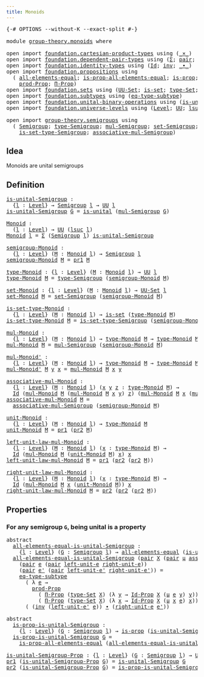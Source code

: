 ```yaml
---
title: Monoids
---
```


<pre class="Agda"><a id="33" class="Symbol">{-#</a> <a id="37" class="Keyword">OPTIONS</a> <a id="45" class="Pragma">--without-K</a> <a id="57" class="Pragma">--exact-split</a> <a id="71" class="Symbol">#-}</a>

<a id="76" class="Keyword">module</a> <a id="83" href="group-theory.monoids.html" class="Module">group-theory.monoids</a> <a id="104" class="Keyword">where</a>

<a id="111" class="Keyword">open</a> <a id="116" class="Keyword">import</a> <a id="123" href="foundation.cartesian-product-types.html" class="Module">foundation.cartesian-product-types</a> <a id="158" class="Keyword">using</a> <a id="164" class="Symbol">(</a><a id="165" href="foundation-core.cartesian-product-types.html#590" class="Function Operator">_×_</a><a id="168" class="Symbol">)</a>
<a id="170" class="Keyword">open</a> <a id="175" class="Keyword">import</a> <a id="182" href="foundation.dependent-pair-types.html" class="Module">foundation.dependent-pair-types</a> <a id="214" class="Keyword">using</a> <a id="220" class="Symbol">(</a><a id="221" href="foundation-core.dependent-pair-types.html#515" class="Record">Σ</a><a id="222" class="Symbol">;</a> <a id="224" href="foundation-core.dependent-pair-types.html#588" class="InductiveConstructor">pair</a><a id="228" class="Symbol">;</a> <a id="230" href="foundation-core.dependent-pair-types.html#605" class="Field">pr1</a><a id="233" class="Symbol">;</a> <a id="235" href="foundation-core.dependent-pair-types.html#617" class="Field">pr2</a><a id="238" class="Symbol">)</a>
<a id="240" class="Keyword">open</a> <a id="245" class="Keyword">import</a> <a id="252" href="foundation.identity-types.html" class="Module">foundation.identity-types</a> <a id="278" class="Keyword">using</a> <a id="284" class="Symbol">(</a><a id="285" href="foundation-core.identity-types.html#1767" class="Datatype">Id</a><a id="287" class="Symbol">;</a> <a id="289" href="foundation-core.identity-types.html#2729" class="Function">inv</a><a id="292" class="Symbol">;</a> <a id="294" href="foundation-core.identity-types.html#2425" class="Function Operator">_∙_</a><a id="297" class="Symbol">)</a>
<a id="299" class="Keyword">open</a> <a id="304" class="Keyword">import</a> <a id="311" href="foundation.propositions.html" class="Module">foundation.propositions</a> <a id="335" class="Keyword">using</a>
  <a id="343" class="Symbol">(</a> <a id="345" href="foundation-core.propositions.html#2206" class="Function">all-elements-equal</a><a id="363" class="Symbol">;</a> <a id="365" href="foundation-core.propositions.html#2405" class="Function">is-prop-all-elements-equal</a><a id="391" class="Symbol">;</a> <a id="393" href="foundation-core.propositions.html#1309" class="Function">is-prop</a><a id="400" class="Symbol">;</a> <a id="402" href="foundation-core.propositions.html#1393" class="Function">UU-Prop</a><a id="409" class="Symbol">;</a>
    <a id="415" href="foundation-core.propositions.html#5874" class="Function">prod-Prop</a><a id="424" class="Symbol">;</a> <a id="426" href="foundation-core.propositions.html#6694" class="Function">Π-Prop</a><a id="432" class="Symbol">)</a>
<a id="434" class="Keyword">open</a> <a id="439" class="Keyword">import</a> <a id="446" href="foundation.sets.html" class="Module">foundation.sets</a> <a id="462" class="Keyword">using</a> <a id="468" class="Symbol">(</a><a id="469" href="foundation-core.sets.html#1190" class="Function">UU-Set</a><a id="475" class="Symbol">;</a> <a id="477" href="foundation-core.sets.html#1113" class="Function">is-set</a><a id="483" class="Symbol">;</a> <a id="485" href="foundation-core.sets.html#1304" class="Function">type-Set</a><a id="493" class="Symbol">;</a> <a id="495" href="foundation-core.sets.html#1420" class="Function">Id-Prop</a><a id="502" class="Symbol">)</a>
<a id="504" class="Keyword">open</a> <a id="509" class="Keyword">import</a> <a id="516" href="foundation.subtypes.html" class="Module">foundation.subtypes</a> <a id="536" class="Keyword">using</a> <a id="542" class="Symbol">(</a><a id="543" href="foundation-core.subtypes.html#3455" class="Function">eq-type-subtype</a><a id="558" class="Symbol">)</a>
<a id="560" class="Keyword">open</a> <a id="565" class="Keyword">import</a> <a id="572" href="foundation.unital-binary-operations.html" class="Module">foundation.unital-binary-operations</a> <a id="608" class="Keyword">using</a> <a id="614" class="Symbol">(</a><a id="615" href="foundation.unital-binary-operations.html#1341" class="Function">is-unital</a><a id="624" class="Symbol">)</a>
<a id="626" class="Keyword">open</a> <a id="631" class="Keyword">import</a> <a id="638" href="foundation.universe-levels.html" class="Module">foundation.universe-levels</a> <a id="665" class="Keyword">using</a> <a id="671" class="Symbol">(</a><a id="672" href="Agda.Primitive.html#597" class="Postulate">Level</a><a id="677" class="Symbol">;</a> <a id="679" href="foundation-core.universe-levels.html#235" class="Primitive">UU</a><a id="681" class="Symbol">;</a> <a id="683" href="Agda.Primitive.html#780" class="Primitive">lsuc</a><a id="687" class="Symbol">)</a>

<a id="690" class="Keyword">open</a> <a id="695" class="Keyword">import</a> <a id="702" href="group-theory.semigroups.html" class="Module">group-theory.semigroups</a> <a id="726" class="Keyword">using</a>
  <a id="734" class="Symbol">(</a> <a id="736" href="group-theory.semigroups.html#750" class="Function">Semigroup</a><a id="745" class="Symbol">;</a> <a id="747" href="group-theory.semigroups.html#946" class="Function">type-Semigroup</a><a id="761" class="Symbol">;</a> <a id="763" href="group-theory.semigroups.html#1228" class="Function">mul-Semigroup</a><a id="776" class="Symbol">;</a> <a id="778" href="group-theory.semigroups.html#894" class="Function">set-Semigroup</a><a id="791" class="Symbol">;</a>
    <a id="797" href="group-theory.semigroups.html#1013" class="Function">is-set-type-Semigroup</a><a id="818" class="Symbol">;</a> <a id="820" href="group-theory.semigroups.html#1458" class="Function">associative-mul-Semigroup</a><a id="845" class="Symbol">)</a>
</pre>
## Idea

Monoids are unital semigroups

## Definition

<pre class="Agda"><a id="is-unital-Semigroup"></a><a id="915" href="group-theory.monoids.html#915" class="Function">is-unital-Semigroup</a> <a id="935" class="Symbol">:</a>
  <a id="939" class="Symbol">{</a><a id="940" href="group-theory.monoids.html#940" class="Bound">l</a> <a id="942" class="Symbol">:</a> <a id="944" href="Agda.Primitive.html#597" class="Postulate">Level</a><a id="949" class="Symbol">}</a> <a id="951" class="Symbol">→</a> <a id="953" href="group-theory.semigroups.html#750" class="Function">Semigroup</a> <a id="963" href="group-theory.monoids.html#940" class="Bound">l</a> <a id="965" class="Symbol">→</a> <a id="967" href="foundation-core.universe-levels.html#235" class="Primitive">UU</a> <a id="970" href="group-theory.monoids.html#940" class="Bound">l</a>
<a id="972" href="group-theory.monoids.html#915" class="Function">is-unital-Semigroup</a> <a id="992" href="group-theory.monoids.html#992" class="Bound">G</a> <a id="994" class="Symbol">=</a> <a id="996" href="foundation.unital-binary-operations.html#1341" class="Function">is-unital</a> <a id="1006" class="Symbol">(</a><a id="1007" href="group-theory.semigroups.html#1228" class="Function">mul-Semigroup</a> <a id="1021" href="group-theory.monoids.html#992" class="Bound">G</a><a id="1022" class="Symbol">)</a>

<a id="Monoid"></a><a id="1025" href="group-theory.monoids.html#1025" class="Function">Monoid</a> <a id="1032" class="Symbol">:</a>
  <a id="1036" class="Symbol">(</a><a id="1037" href="group-theory.monoids.html#1037" class="Bound">l</a> <a id="1039" class="Symbol">:</a> <a id="1041" href="Agda.Primitive.html#597" class="Postulate">Level</a><a id="1046" class="Symbol">)</a> <a id="1048" class="Symbol">→</a> <a id="1050" href="foundation-core.universe-levels.html#235" class="Primitive">UU</a> <a id="1053" class="Symbol">(</a><a id="1054" href="Agda.Primitive.html#780" class="Primitive">lsuc</a> <a id="1059" href="group-theory.monoids.html#1037" class="Bound">l</a><a id="1060" class="Symbol">)</a>
<a id="1062" href="group-theory.monoids.html#1025" class="Function">Monoid</a> <a id="1069" href="group-theory.monoids.html#1069" class="Bound">l</a> <a id="1071" class="Symbol">=</a> <a id="1073" href="foundation-core.dependent-pair-types.html#515" class="Record">Σ</a> <a id="1075" class="Symbol">(</a><a id="1076" href="group-theory.semigroups.html#750" class="Function">Semigroup</a> <a id="1086" href="group-theory.monoids.html#1069" class="Bound">l</a><a id="1087" class="Symbol">)</a> <a id="1089" href="group-theory.monoids.html#915" class="Function">is-unital-Semigroup</a>

<a id="semigroup-Monoid"></a><a id="1110" href="group-theory.monoids.html#1110" class="Function">semigroup-Monoid</a> <a id="1127" class="Symbol">:</a>
  <a id="1131" class="Symbol">{</a><a id="1132" href="group-theory.monoids.html#1132" class="Bound">l</a> <a id="1134" class="Symbol">:</a> <a id="1136" href="Agda.Primitive.html#597" class="Postulate">Level</a><a id="1141" class="Symbol">}</a> <a id="1143" class="Symbol">(</a><a id="1144" href="group-theory.monoids.html#1144" class="Bound">M</a> <a id="1146" class="Symbol">:</a> <a id="1148" href="group-theory.monoids.html#1025" class="Function">Monoid</a> <a id="1155" href="group-theory.monoids.html#1132" class="Bound">l</a><a id="1156" class="Symbol">)</a> <a id="1158" class="Symbol">→</a> <a id="1160" href="group-theory.semigroups.html#750" class="Function">Semigroup</a> <a id="1170" href="group-theory.monoids.html#1132" class="Bound">l</a>
<a id="1172" href="group-theory.monoids.html#1110" class="Function">semigroup-Monoid</a> <a id="1189" href="group-theory.monoids.html#1189" class="Bound">M</a> <a id="1191" class="Symbol">=</a> <a id="1193" href="foundation-core.dependent-pair-types.html#605" class="Field">pr1</a> <a id="1197" href="group-theory.monoids.html#1189" class="Bound">M</a>

<a id="type-Monoid"></a><a id="1200" href="group-theory.monoids.html#1200" class="Function">type-Monoid</a> <a id="1212" class="Symbol">:</a> <a id="1214" class="Symbol">{</a><a id="1215" href="group-theory.monoids.html#1215" class="Bound">l</a> <a id="1217" class="Symbol">:</a> <a id="1219" href="Agda.Primitive.html#597" class="Postulate">Level</a><a id="1224" class="Symbol">}</a> <a id="1226" class="Symbol">(</a><a id="1227" href="group-theory.monoids.html#1227" class="Bound">M</a> <a id="1229" class="Symbol">:</a> <a id="1231" href="group-theory.monoids.html#1025" class="Function">Monoid</a> <a id="1238" href="group-theory.monoids.html#1215" class="Bound">l</a><a id="1239" class="Symbol">)</a> <a id="1241" class="Symbol">→</a> <a id="1243" href="foundation-core.universe-levels.html#235" class="Primitive">UU</a> <a id="1246" href="group-theory.monoids.html#1215" class="Bound">l</a>
<a id="1248" href="group-theory.monoids.html#1200" class="Function">type-Monoid</a> <a id="1260" href="group-theory.monoids.html#1260" class="Bound">M</a> <a id="1262" class="Symbol">=</a> <a id="1264" href="group-theory.semigroups.html#946" class="Function">type-Semigroup</a> <a id="1279" class="Symbol">(</a><a id="1280" href="group-theory.monoids.html#1110" class="Function">semigroup-Monoid</a> <a id="1297" href="group-theory.monoids.html#1260" class="Bound">M</a><a id="1298" class="Symbol">)</a>

<a id="set-Monoid"></a><a id="1301" href="group-theory.monoids.html#1301" class="Function">set-Monoid</a> <a id="1312" class="Symbol">:</a> <a id="1314" class="Symbol">{</a><a id="1315" href="group-theory.monoids.html#1315" class="Bound">l</a> <a id="1317" class="Symbol">:</a> <a id="1319" href="Agda.Primitive.html#597" class="Postulate">Level</a><a id="1324" class="Symbol">}</a> <a id="1326" class="Symbol">(</a><a id="1327" href="group-theory.monoids.html#1327" class="Bound">M</a> <a id="1329" class="Symbol">:</a> <a id="1331" href="group-theory.monoids.html#1025" class="Function">Monoid</a> <a id="1338" href="group-theory.monoids.html#1315" class="Bound">l</a><a id="1339" class="Symbol">)</a> <a id="1341" class="Symbol">→</a> <a id="1343" href="foundation-core.sets.html#1190" class="Function">UU-Set</a> <a id="1350" href="group-theory.monoids.html#1315" class="Bound">l</a>
<a id="1352" href="group-theory.monoids.html#1301" class="Function">set-Monoid</a> <a id="1363" href="group-theory.monoids.html#1363" class="Bound">M</a> <a id="1365" class="Symbol">=</a> <a id="1367" href="group-theory.semigroups.html#894" class="Function">set-Semigroup</a> <a id="1381" class="Symbol">(</a><a id="1382" href="group-theory.monoids.html#1110" class="Function">semigroup-Monoid</a> <a id="1399" href="group-theory.monoids.html#1363" class="Bound">M</a><a id="1400" class="Symbol">)</a>

<a id="is-set-type-Monoid"></a><a id="1403" href="group-theory.monoids.html#1403" class="Function">is-set-type-Monoid</a> <a id="1422" class="Symbol">:</a>
  <a id="1426" class="Symbol">{</a><a id="1427" href="group-theory.monoids.html#1427" class="Bound">l</a> <a id="1429" class="Symbol">:</a> <a id="1431" href="Agda.Primitive.html#597" class="Postulate">Level</a><a id="1436" class="Symbol">}</a> <a id="1438" class="Symbol">(</a><a id="1439" href="group-theory.monoids.html#1439" class="Bound">M</a> <a id="1441" class="Symbol">:</a> <a id="1443" href="group-theory.monoids.html#1025" class="Function">Monoid</a> <a id="1450" href="group-theory.monoids.html#1427" class="Bound">l</a><a id="1451" class="Symbol">)</a> <a id="1453" class="Symbol">→</a> <a id="1455" href="foundation-core.sets.html#1113" class="Function">is-set</a> <a id="1462" class="Symbol">(</a><a id="1463" href="group-theory.monoids.html#1200" class="Function">type-Monoid</a> <a id="1475" href="group-theory.monoids.html#1439" class="Bound">M</a><a id="1476" class="Symbol">)</a>
<a id="1478" href="group-theory.monoids.html#1403" class="Function">is-set-type-Monoid</a> <a id="1497" href="group-theory.monoids.html#1497" class="Bound">M</a> <a id="1499" class="Symbol">=</a> <a id="1501" href="group-theory.semigroups.html#1013" class="Function">is-set-type-Semigroup</a> <a id="1523" class="Symbol">(</a><a id="1524" href="group-theory.monoids.html#1110" class="Function">semigroup-Monoid</a> <a id="1541" href="group-theory.monoids.html#1497" class="Bound">M</a><a id="1542" class="Symbol">)</a>

<a id="mul-Monoid"></a><a id="1545" href="group-theory.monoids.html#1545" class="Function">mul-Monoid</a> <a id="1556" class="Symbol">:</a>
  <a id="1560" class="Symbol">{</a><a id="1561" href="group-theory.monoids.html#1561" class="Bound">l</a> <a id="1563" class="Symbol">:</a> <a id="1565" href="Agda.Primitive.html#597" class="Postulate">Level</a><a id="1570" class="Symbol">}</a> <a id="1572" class="Symbol">(</a><a id="1573" href="group-theory.monoids.html#1573" class="Bound">M</a> <a id="1575" class="Symbol">:</a> <a id="1577" href="group-theory.monoids.html#1025" class="Function">Monoid</a> <a id="1584" href="group-theory.monoids.html#1561" class="Bound">l</a><a id="1585" class="Symbol">)</a> <a id="1587" class="Symbol">→</a> <a id="1589" href="group-theory.monoids.html#1200" class="Function">type-Monoid</a> <a id="1601" href="group-theory.monoids.html#1573" class="Bound">M</a> <a id="1603" class="Symbol">→</a> <a id="1605" href="group-theory.monoids.html#1200" class="Function">type-Monoid</a> <a id="1617" href="group-theory.monoids.html#1573" class="Bound">M</a> <a id="1619" class="Symbol">→</a> <a id="1621" href="group-theory.monoids.html#1200" class="Function">type-Monoid</a> <a id="1633" href="group-theory.monoids.html#1573" class="Bound">M</a>
<a id="1635" href="group-theory.monoids.html#1545" class="Function">mul-Monoid</a> <a id="1646" href="group-theory.monoids.html#1646" class="Bound">M</a> <a id="1648" class="Symbol">=</a> <a id="1650" href="group-theory.semigroups.html#1228" class="Function">mul-Semigroup</a> <a id="1664" class="Symbol">(</a><a id="1665" href="group-theory.monoids.html#1110" class="Function">semigroup-Monoid</a> <a id="1682" href="group-theory.monoids.html#1646" class="Bound">M</a><a id="1683" class="Symbol">)</a>

<a id="mul-Monoid&#39;"></a><a id="1686" href="group-theory.monoids.html#1686" class="Function">mul-Monoid&#39;</a> <a id="1698" class="Symbol">:</a>
  <a id="1702" class="Symbol">{</a><a id="1703" href="group-theory.monoids.html#1703" class="Bound">l</a> <a id="1705" class="Symbol">:</a> <a id="1707" href="Agda.Primitive.html#597" class="Postulate">Level</a><a id="1712" class="Symbol">}</a> <a id="1714" class="Symbol">(</a><a id="1715" href="group-theory.monoids.html#1715" class="Bound">M</a> <a id="1717" class="Symbol">:</a> <a id="1719" href="group-theory.monoids.html#1025" class="Function">Monoid</a> <a id="1726" href="group-theory.monoids.html#1703" class="Bound">l</a><a id="1727" class="Symbol">)</a> <a id="1729" class="Symbol">→</a> <a id="1731" href="group-theory.monoids.html#1200" class="Function">type-Monoid</a> <a id="1743" href="group-theory.monoids.html#1715" class="Bound">M</a> <a id="1745" class="Symbol">→</a> <a id="1747" href="group-theory.monoids.html#1200" class="Function">type-Monoid</a> <a id="1759" href="group-theory.monoids.html#1715" class="Bound">M</a> <a id="1761" class="Symbol">→</a> <a id="1763" href="group-theory.monoids.html#1200" class="Function">type-Monoid</a> <a id="1775" href="group-theory.monoids.html#1715" class="Bound">M</a>
<a id="1777" href="group-theory.monoids.html#1686" class="Function">mul-Monoid&#39;</a> <a id="1789" href="group-theory.monoids.html#1789" class="Bound">M</a> <a id="1791" href="group-theory.monoids.html#1791" class="Bound">y</a> <a id="1793" href="group-theory.monoids.html#1793" class="Bound">x</a> <a id="1795" class="Symbol">=</a> <a id="1797" href="group-theory.monoids.html#1545" class="Function">mul-Monoid</a> <a id="1808" href="group-theory.monoids.html#1789" class="Bound">M</a> <a id="1810" href="group-theory.monoids.html#1793" class="Bound">x</a> <a id="1812" href="group-theory.monoids.html#1791" class="Bound">y</a>

<a id="associative-mul-Monoid"></a><a id="1815" href="group-theory.monoids.html#1815" class="Function">associative-mul-Monoid</a> <a id="1838" class="Symbol">:</a>
  <a id="1842" class="Symbol">{</a><a id="1843" href="group-theory.monoids.html#1843" class="Bound">l</a> <a id="1845" class="Symbol">:</a> <a id="1847" href="Agda.Primitive.html#597" class="Postulate">Level</a><a id="1852" class="Symbol">}</a> <a id="1854" class="Symbol">(</a><a id="1855" href="group-theory.monoids.html#1855" class="Bound">M</a> <a id="1857" class="Symbol">:</a> <a id="1859" href="group-theory.monoids.html#1025" class="Function">Monoid</a> <a id="1866" href="group-theory.monoids.html#1843" class="Bound">l</a><a id="1867" class="Symbol">)</a> <a id="1869" class="Symbol">(</a><a id="1870" href="group-theory.monoids.html#1870" class="Bound">x</a> <a id="1872" href="group-theory.monoids.html#1872" class="Bound">y</a> <a id="1874" href="group-theory.monoids.html#1874" class="Bound">z</a> <a id="1876" class="Symbol">:</a> <a id="1878" href="group-theory.monoids.html#1200" class="Function">type-Monoid</a> <a id="1890" href="group-theory.monoids.html#1855" class="Bound">M</a><a id="1891" class="Symbol">)</a> <a id="1893" class="Symbol">→</a>
  <a id="1897" href="foundation-core.identity-types.html#1767" class="Datatype">Id</a> <a id="1900" class="Symbol">(</a><a id="1901" href="group-theory.monoids.html#1545" class="Function">mul-Monoid</a> <a id="1912" href="group-theory.monoids.html#1855" class="Bound">M</a> <a id="1914" class="Symbol">(</a><a id="1915" href="group-theory.monoids.html#1545" class="Function">mul-Monoid</a> <a id="1926" href="group-theory.monoids.html#1855" class="Bound">M</a> <a id="1928" href="group-theory.monoids.html#1870" class="Bound">x</a> <a id="1930" href="group-theory.monoids.html#1872" class="Bound">y</a><a id="1931" class="Symbol">)</a> <a id="1933" href="group-theory.monoids.html#1874" class="Bound">z</a><a id="1934" class="Symbol">)</a> <a id="1936" class="Symbol">(</a><a id="1937" href="group-theory.monoids.html#1545" class="Function">mul-Monoid</a> <a id="1948" href="group-theory.monoids.html#1855" class="Bound">M</a> <a id="1950" href="group-theory.monoids.html#1870" class="Bound">x</a> <a id="1952" class="Symbol">(</a><a id="1953" href="group-theory.monoids.html#1545" class="Function">mul-Monoid</a> <a id="1964" href="group-theory.monoids.html#1855" class="Bound">M</a> <a id="1966" href="group-theory.monoids.html#1872" class="Bound">y</a> <a id="1968" href="group-theory.monoids.html#1874" class="Bound">z</a><a id="1969" class="Symbol">))</a>
<a id="1972" href="group-theory.monoids.html#1815" class="Function">associative-mul-Monoid</a> <a id="1995" href="group-theory.monoids.html#1995" class="Bound">M</a> <a id="1997" class="Symbol">=</a>
  <a id="2001" href="group-theory.semigroups.html#1458" class="Function">associative-mul-Semigroup</a> <a id="2027" class="Symbol">(</a><a id="2028" href="group-theory.monoids.html#1110" class="Function">semigroup-Monoid</a> <a id="2045" href="group-theory.monoids.html#1995" class="Bound">M</a><a id="2046" class="Symbol">)</a>

<a id="unit-Monoid"></a><a id="2049" href="group-theory.monoids.html#2049" class="Function">unit-Monoid</a> <a id="2061" class="Symbol">:</a>
  <a id="2065" class="Symbol">{</a><a id="2066" href="group-theory.monoids.html#2066" class="Bound">l</a> <a id="2068" class="Symbol">:</a> <a id="2070" href="Agda.Primitive.html#597" class="Postulate">Level</a><a id="2075" class="Symbol">}</a> <a id="2077" class="Symbol">(</a><a id="2078" href="group-theory.monoids.html#2078" class="Bound">M</a> <a id="2080" class="Symbol">:</a> <a id="2082" href="group-theory.monoids.html#1025" class="Function">Monoid</a> <a id="2089" href="group-theory.monoids.html#2066" class="Bound">l</a><a id="2090" class="Symbol">)</a> <a id="2092" class="Symbol">→</a> <a id="2094" href="group-theory.monoids.html#1200" class="Function">type-Monoid</a> <a id="2106" href="group-theory.monoids.html#2078" class="Bound">M</a>
<a id="2108" href="group-theory.monoids.html#2049" class="Function">unit-Monoid</a> <a id="2120" href="group-theory.monoids.html#2120" class="Bound">M</a> <a id="2122" class="Symbol">=</a> <a id="2124" href="foundation-core.dependent-pair-types.html#605" class="Field">pr1</a> <a id="2128" class="Symbol">(</a><a id="2129" href="foundation-core.dependent-pair-types.html#617" class="Field">pr2</a> <a id="2133" href="group-theory.monoids.html#2120" class="Bound">M</a><a id="2134" class="Symbol">)</a>

<a id="left-unit-law-mul-Monoid"></a><a id="2137" href="group-theory.monoids.html#2137" class="Function">left-unit-law-mul-Monoid</a> <a id="2162" class="Symbol">:</a>
  <a id="2166" class="Symbol">{</a><a id="2167" href="group-theory.monoids.html#2167" class="Bound">l</a> <a id="2169" class="Symbol">:</a> <a id="2171" href="Agda.Primitive.html#597" class="Postulate">Level</a><a id="2176" class="Symbol">}</a> <a id="2178" class="Symbol">(</a><a id="2179" href="group-theory.monoids.html#2179" class="Bound">M</a> <a id="2181" class="Symbol">:</a> <a id="2183" href="group-theory.monoids.html#1025" class="Function">Monoid</a> <a id="2190" href="group-theory.monoids.html#2167" class="Bound">l</a><a id="2191" class="Symbol">)</a> <a id="2193" class="Symbol">(</a><a id="2194" href="group-theory.monoids.html#2194" class="Bound">x</a> <a id="2196" class="Symbol">:</a> <a id="2198" href="group-theory.monoids.html#1200" class="Function">type-Monoid</a> <a id="2210" href="group-theory.monoids.html#2179" class="Bound">M</a><a id="2211" class="Symbol">)</a> <a id="2213" class="Symbol">→</a>
  <a id="2217" href="foundation-core.identity-types.html#1767" class="Datatype">Id</a> <a id="2220" class="Symbol">(</a><a id="2221" href="group-theory.monoids.html#1545" class="Function">mul-Monoid</a> <a id="2232" href="group-theory.monoids.html#2179" class="Bound">M</a> <a id="2234" class="Symbol">(</a><a id="2235" href="group-theory.monoids.html#2049" class="Function">unit-Monoid</a> <a id="2247" href="group-theory.monoids.html#2179" class="Bound">M</a><a id="2248" class="Symbol">)</a> <a id="2250" href="group-theory.monoids.html#2194" class="Bound">x</a><a id="2251" class="Symbol">)</a> <a id="2253" href="group-theory.monoids.html#2194" class="Bound">x</a>
<a id="2255" href="group-theory.monoids.html#2137" class="Function">left-unit-law-mul-Monoid</a> <a id="2280" href="group-theory.monoids.html#2280" class="Bound">M</a> <a id="2282" class="Symbol">=</a> <a id="2284" href="foundation-core.dependent-pair-types.html#605" class="Field">pr1</a> <a id="2288" class="Symbol">(</a><a id="2289" href="foundation-core.dependent-pair-types.html#617" class="Field">pr2</a> <a id="2293" class="Symbol">(</a><a id="2294" href="foundation-core.dependent-pair-types.html#617" class="Field">pr2</a> <a id="2298" href="group-theory.monoids.html#2280" class="Bound">M</a><a id="2299" class="Symbol">))</a>

<a id="right-unit-law-mul-Monoid"></a><a id="2303" href="group-theory.monoids.html#2303" class="Function">right-unit-law-mul-Monoid</a> <a id="2329" class="Symbol">:</a>
  <a id="2333" class="Symbol">{</a><a id="2334" href="group-theory.monoids.html#2334" class="Bound">l</a> <a id="2336" class="Symbol">:</a> <a id="2338" href="Agda.Primitive.html#597" class="Postulate">Level</a><a id="2343" class="Symbol">}</a> <a id="2345" class="Symbol">(</a><a id="2346" href="group-theory.monoids.html#2346" class="Bound">M</a> <a id="2348" class="Symbol">:</a> <a id="2350" href="group-theory.monoids.html#1025" class="Function">Monoid</a> <a id="2357" href="group-theory.monoids.html#2334" class="Bound">l</a><a id="2358" class="Symbol">)</a> <a id="2360" class="Symbol">(</a><a id="2361" href="group-theory.monoids.html#2361" class="Bound">x</a> <a id="2363" class="Symbol">:</a> <a id="2365" href="group-theory.monoids.html#1200" class="Function">type-Monoid</a> <a id="2377" href="group-theory.monoids.html#2346" class="Bound">M</a><a id="2378" class="Symbol">)</a> <a id="2380" class="Symbol">→</a>
  <a id="2384" href="foundation-core.identity-types.html#1767" class="Datatype">Id</a> <a id="2387" class="Symbol">(</a><a id="2388" href="group-theory.monoids.html#1545" class="Function">mul-Monoid</a> <a id="2399" href="group-theory.monoids.html#2346" class="Bound">M</a> <a id="2401" href="group-theory.monoids.html#2361" class="Bound">x</a> <a id="2403" class="Symbol">(</a><a id="2404" href="group-theory.monoids.html#2049" class="Function">unit-Monoid</a> <a id="2416" href="group-theory.monoids.html#2346" class="Bound">M</a><a id="2417" class="Symbol">))</a> <a id="2420" href="group-theory.monoids.html#2361" class="Bound">x</a>
<a id="2422" href="group-theory.monoids.html#2303" class="Function">right-unit-law-mul-Monoid</a> <a id="2448" href="group-theory.monoids.html#2448" class="Bound">M</a> <a id="2450" class="Symbol">=</a> <a id="2452" href="foundation-core.dependent-pair-types.html#617" class="Field">pr2</a> <a id="2456" class="Symbol">(</a><a id="2457" href="foundation-core.dependent-pair-types.html#617" class="Field">pr2</a> <a id="2461" class="Symbol">(</a><a id="2462" href="foundation-core.dependent-pair-types.html#617" class="Field">pr2</a> <a id="2466" href="group-theory.monoids.html#2448" class="Bound">M</a><a id="2467" class="Symbol">))</a>
</pre>
## Properties

### For any semigroup `G`, being unital is a property

<pre class="Agda"><a id="2553" class="Keyword">abstract</a>
  <a id="all-elements-equal-is-unital-Semigroup"></a><a id="2564" href="group-theory.monoids.html#2564" class="Function">all-elements-equal-is-unital-Semigroup</a> <a id="2603" class="Symbol">:</a>
    <a id="2609" class="Symbol">{</a><a id="2610" href="group-theory.monoids.html#2610" class="Bound">l</a> <a id="2612" class="Symbol">:</a> <a id="2614" href="Agda.Primitive.html#597" class="Postulate">Level</a><a id="2619" class="Symbol">}</a> <a id="2621" class="Symbol">(</a><a id="2622" href="group-theory.monoids.html#2622" class="Bound">G</a> <a id="2624" class="Symbol">:</a> <a id="2626" href="group-theory.semigroups.html#750" class="Function">Semigroup</a> <a id="2636" href="group-theory.monoids.html#2610" class="Bound">l</a><a id="2637" class="Symbol">)</a> <a id="2639" class="Symbol">→</a> <a id="2641" href="foundation-core.propositions.html#2206" class="Function">all-elements-equal</a> <a id="2660" class="Symbol">(</a><a id="2661" href="group-theory.monoids.html#915" class="Function">is-unital-Semigroup</a> <a id="2681" href="group-theory.monoids.html#2622" class="Bound">G</a><a id="2682" class="Symbol">)</a>
  <a id="2686" href="group-theory.monoids.html#2564" class="Function">all-elements-equal-is-unital-Semigroup</a> <a id="2725" class="Symbol">(</a><a id="2726" href="foundation-core.dependent-pair-types.html#588" class="InductiveConstructor">pair</a> <a id="2731" href="group-theory.monoids.html#2731" class="Bound">X</a> <a id="2733" class="Symbol">(</a><a id="2734" href="foundation-core.dependent-pair-types.html#588" class="InductiveConstructor">pair</a> <a id="2739" href="group-theory.monoids.html#2739" class="Bound">μ</a> <a id="2741" href="group-theory.monoids.html#2741" class="Bound">assoc-μ</a><a id="2748" class="Symbol">))</a>
    <a id="2755" class="Symbol">(</a><a id="2756" href="foundation-core.dependent-pair-types.html#588" class="InductiveConstructor">pair</a> <a id="2761" href="group-theory.monoids.html#2761" class="Bound">e</a> <a id="2763" class="Symbol">(</a><a id="2764" href="foundation-core.dependent-pair-types.html#588" class="InductiveConstructor">pair</a> <a id="2769" href="group-theory.monoids.html#2769" class="Bound">left-unit-e</a> <a id="2781" href="group-theory.monoids.html#2781" class="Bound">right-unit-e</a><a id="2793" class="Symbol">))</a>
    <a id="2800" class="Symbol">(</a><a id="2801" href="foundation-core.dependent-pair-types.html#588" class="InductiveConstructor">pair</a> <a id="2806" href="group-theory.monoids.html#2806" class="Bound">e&#39;</a> <a id="2809" class="Symbol">(</a><a id="2810" href="foundation-core.dependent-pair-types.html#588" class="InductiveConstructor">pair</a> <a id="2815" href="group-theory.monoids.html#2815" class="Bound">left-unit-e&#39;</a> <a id="2828" href="group-theory.monoids.html#2828" class="Bound">right-unit-e&#39;</a><a id="2841" class="Symbol">))</a> <a id="2844" class="Symbol">=</a>
    <a id="2850" href="foundation-core.subtypes.html#3455" class="Function">eq-type-subtype</a>
      <a id="2872" class="Symbol">(</a> <a id="2874" class="Symbol">λ</a> <a id="2876" href="group-theory.monoids.html#2876" class="Bound">e</a> <a id="2878" class="Symbol">→</a>
        <a id="2888" href="foundation-core.propositions.html#5874" class="Function">prod-Prop</a>
          <a id="2908" class="Symbol">(</a> <a id="2910" href="foundation-core.propositions.html#6694" class="Function">Π-Prop</a> <a id="2917" class="Symbol">(</a><a id="2918" href="foundation-core.sets.html#1304" class="Function">type-Set</a> <a id="2927" href="group-theory.monoids.html#2731" class="Bound">X</a><a id="2928" class="Symbol">)</a> <a id="2930" class="Symbol">(λ</a> <a id="2933" href="group-theory.monoids.html#2933" class="Bound">y</a> <a id="2935" class="Symbol">→</a> <a id="2937" href="foundation-core.sets.html#1420" class="Function">Id-Prop</a> <a id="2945" href="group-theory.monoids.html#2731" class="Bound">X</a> <a id="2947" class="Symbol">(</a><a id="2948" href="group-theory.monoids.html#2739" class="Bound">μ</a> <a id="2950" href="group-theory.monoids.html#2876" class="Bound">e</a> <a id="2952" href="group-theory.monoids.html#2933" class="Bound">y</a><a id="2953" class="Symbol">)</a> <a id="2955" href="group-theory.monoids.html#2933" class="Bound">y</a><a id="2956" class="Symbol">))</a>
          <a id="2969" class="Symbol">(</a> <a id="2971" href="foundation-core.propositions.html#6694" class="Function">Π-Prop</a> <a id="2978" class="Symbol">(</a><a id="2979" href="foundation-core.sets.html#1304" class="Function">type-Set</a> <a id="2988" href="group-theory.monoids.html#2731" class="Bound">X</a><a id="2989" class="Symbol">)</a> <a id="2991" class="Symbol">(λ</a> <a id="2994" href="group-theory.monoids.html#2994" class="Bound">x</a> <a id="2996" class="Symbol">→</a> <a id="2998" href="foundation-core.sets.html#1420" class="Function">Id-Prop</a> <a id="3006" href="group-theory.monoids.html#2731" class="Bound">X</a> <a id="3008" class="Symbol">(</a><a id="3009" href="group-theory.monoids.html#2739" class="Bound">μ</a> <a id="3011" href="group-theory.monoids.html#2994" class="Bound">x</a> <a id="3013" href="group-theory.monoids.html#2876" class="Bound">e</a><a id="3014" class="Symbol">)</a> <a id="3016" href="group-theory.monoids.html#2994" class="Bound">x</a><a id="3017" class="Symbol">)))</a>
      <a id="3027" class="Symbol">(</a> <a id="3029" class="Symbol">(</a><a id="3030" href="foundation-core.identity-types.html#2729" class="Function">inv</a> <a id="3034" class="Symbol">(</a><a id="3035" href="group-theory.monoids.html#2815" class="Bound">left-unit-e&#39;</a> <a id="3048" href="group-theory.monoids.html#2761" class="Bound">e</a><a id="3049" class="Symbol">))</a> <a id="3052" href="foundation-core.identity-types.html#2425" class="Function Operator">∙</a> <a id="3054" class="Symbol">(</a><a id="3055" href="group-theory.monoids.html#2781" class="Bound">right-unit-e</a> <a id="3068" href="group-theory.monoids.html#2806" class="Bound">e&#39;</a><a id="3070" class="Symbol">))</a>

<a id="3074" class="Keyword">abstract</a>
  <a id="is-prop-is-unital-Semigroup"></a><a id="3085" href="group-theory.monoids.html#3085" class="Function">is-prop-is-unital-Semigroup</a> <a id="3113" class="Symbol">:</a>
    <a id="3119" class="Symbol">{</a><a id="3120" href="group-theory.monoids.html#3120" class="Bound">l</a> <a id="3122" class="Symbol">:</a> <a id="3124" href="Agda.Primitive.html#597" class="Postulate">Level</a><a id="3129" class="Symbol">}</a> <a id="3131" class="Symbol">(</a><a id="3132" href="group-theory.monoids.html#3132" class="Bound">G</a> <a id="3134" class="Symbol">:</a> <a id="3136" href="group-theory.semigroups.html#750" class="Function">Semigroup</a> <a id="3146" href="group-theory.monoids.html#3120" class="Bound">l</a><a id="3147" class="Symbol">)</a> <a id="3149" class="Symbol">→</a> <a id="3151" href="foundation-core.propositions.html#1309" class="Function">is-prop</a> <a id="3159" class="Symbol">(</a><a id="3160" href="group-theory.monoids.html#915" class="Function">is-unital-Semigroup</a> <a id="3180" href="group-theory.monoids.html#3132" class="Bound">G</a><a id="3181" class="Symbol">)</a>
  <a id="3185" href="group-theory.monoids.html#3085" class="Function">is-prop-is-unital-Semigroup</a> <a id="3213" href="group-theory.monoids.html#3213" class="Bound">G</a> <a id="3215" class="Symbol">=</a>
    <a id="3221" href="foundation-core.propositions.html#2405" class="Function">is-prop-all-elements-equal</a> <a id="3248" class="Symbol">(</a><a id="3249" href="group-theory.monoids.html#2564" class="Function">all-elements-equal-is-unital-Semigroup</a> <a id="3288" href="group-theory.monoids.html#3213" class="Bound">G</a><a id="3289" class="Symbol">)</a>

<a id="is-unital-Semigroup-Prop"></a><a id="3292" href="group-theory.monoids.html#3292" class="Function">is-unital-Semigroup-Prop</a> <a id="3317" class="Symbol">:</a> <a id="3319" class="Symbol">{</a><a id="3320" href="group-theory.monoids.html#3320" class="Bound">l</a> <a id="3322" class="Symbol">:</a> <a id="3324" href="Agda.Primitive.html#597" class="Postulate">Level</a><a id="3329" class="Symbol">}</a> <a id="3331" class="Symbol">(</a><a id="3332" href="group-theory.monoids.html#3332" class="Bound">G</a> <a id="3334" class="Symbol">:</a> <a id="3336" href="group-theory.semigroups.html#750" class="Function">Semigroup</a> <a id="3346" href="group-theory.monoids.html#3320" class="Bound">l</a><a id="3347" class="Symbol">)</a> <a id="3349" class="Symbol">→</a> <a id="3351" href="foundation-core.propositions.html#1393" class="Function">UU-Prop</a> <a id="3359" href="group-theory.monoids.html#3320" class="Bound">l</a>
<a id="3361" href="foundation-core.dependent-pair-types.html#605" class="Field">pr1</a> <a id="3365" class="Symbol">(</a><a id="3366" href="group-theory.monoids.html#3292" class="Function">is-unital-Semigroup-Prop</a> <a id="3391" href="group-theory.monoids.html#3391" class="Bound">G</a><a id="3392" class="Symbol">)</a> <a id="3394" class="Symbol">=</a> <a id="3396" href="group-theory.monoids.html#915" class="Function">is-unital-Semigroup</a> <a id="3416" href="group-theory.monoids.html#3391" class="Bound">G</a>
<a id="3418" href="foundation-core.dependent-pair-types.html#617" class="Field">pr2</a> <a id="3422" class="Symbol">(</a><a id="3423" href="group-theory.monoids.html#3292" class="Function">is-unital-Semigroup-Prop</a> <a id="3448" href="group-theory.monoids.html#3448" class="Bound">G</a><a id="3449" class="Symbol">)</a> <a id="3451" class="Symbol">=</a> <a id="3453" href="group-theory.monoids.html#3085" class="Function">is-prop-is-unital-Semigroup</a> <a id="3481" href="group-theory.monoids.html#3448" class="Bound">G</a>
</pre>